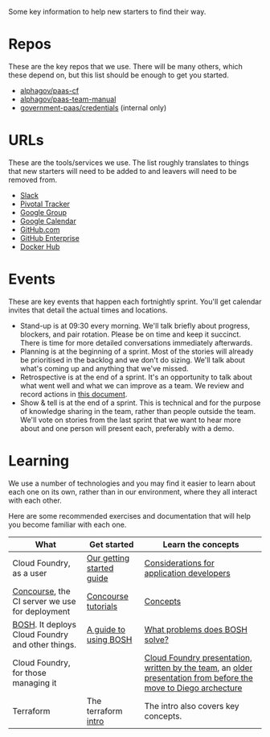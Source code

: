 Some key information to help new starters to find their way.

# Repos

These are the key repos that we use. There will be many others, which these
depend on, but this list should be enough to get you started.

- [alphagov/paas-cf](https://github.com/alphagov/paas-cf)
- [alphagov/paas-team-manual](https://github.com/alphagov/paas-team-manual)
- [government-paas/credentials](https://github.gds/government-paas/credentials)
  (internal only)

# URLs

These are the tools/services we use. The list roughly translates to things
that new starters will need to be added to and leavers will need to be
removed from.

- [Slack](https://govuk.slack.com/messages/the-government-paas/)
- [Pivotal Tracker](https://www.pivotaltracker.com/n/projects/1275640)
- [Google Group](https://groups.google.com/a/digital.cabinet-office.gov.uk/forum/#!forum/the-multi-cloud-paas-team)
- [Google Calendar](https://www.google.com/calendar/embed?src=digital.cabinet-office.gov.uk_4ga37koaoeoj4ah1kmi88oco9s%40group.calendar.google.com&ctz=Europe/London)
- [GitHub.com](https://github.com/alphagov?utf8=%E2%9C%93&query=paas-)
- [GitHub Enterprise](https://github.gds/government-paas)
- [Docker Hub](https://hub.docker.com/u/governmentpaas)

# Events

These are key events that happen each fortnightly sprint. You'll get
calendar invites that detail the actual times and locations.

- Stand-up is at 09:30 every morning. We'll talk briefly about progress,
blockers, and pair rotation. Please be on time and keep it succinct. There
is time for more detailed conversations immediately afterwards.
- Planning is at the beginning of a sprint. Most of the stories
will already be prioritised in the backlog and we don't do sizing. We'll
talk about what's coming up and anything that we've missed.
- Retrospective is at the end of a sprint. It's an opportunity
to talk about what went well and what we can improve as a team. We review
and record actions in [this document][].
- Show & tell is at the end of a sprint. This is technical and
for the purpose of knowledge sharing in the team, rather than people outside
the team. We'll vote on stories from the last sprint that we want to hear
more about and one person will present each, preferably with a demo.

[this document]: https://docs.google.com/document/d/1u26sQTw1brR5KtnJ5M_zyhAw7wX8CCMB0lElvtHLVAI/edit

# Learning

We use a number of technologies and you may find it easier to learn about each
one on its own, rather than in our environment, where they all interact with
each other.

Here are some recommended exercises and documentation that will help you become
familiar with each one.

 What | Get started | Learn the concepts 
------|-------------|------------------------
Cloud Foundry, as a user | [Our getting started guide](https://documentation.trial.cf.paas.alphagov.co.uk/) | [Considerations for application developers](http://docs.cloudfoundry.org/devguide/deploy-apps/prepare-to-deploy.html) 
[Concourse](http://concourse.ci/), the CI server we use for deployment | [Concourse tutorials](https://github.com/starkandwayne/concourse-tutorial) | [Concepts](http://concourse.ci/concepts.html)
[BOSH](http://bosh.io/). It deploys Cloud Foundry and other things. | [A guide to using BOSH](http://mariash.github.io/learn-bosh/)  | [What problems does BOSH solve?](http://bosh.io/docs/problems.html) 
Cloud Foundry, for those managing it | | [Cloud Foundry presentation, written by the team](https://docs.google.com/presentation/d/1LkR4Y3jLBQ8uskKeLIyKtSKDoutnAvty-vSSGfVNXZU/view), an [older presentation from before the move to Diego archecture](https://docs.google.com/presentation/d/1sZH1Nn_GiYfpBtT6br_AnZn_dynLzvYizJ9aQ4Zc1Ww/view)
Terraform | The terraform [intro](https://www.terraform.io/intro/index.html) | The intro also covers key concepts.

